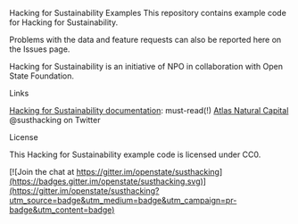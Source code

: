 Hacking for Sustainability Examples
This repository contains example code for Hacking for Sustainability.

Problems with the data and feature requests can also be reported here on the Issues page.

Hacking for Sustainability is an initiative of NPO in collaboration with Open State Foundation.

Links

[Hacking for Sustainability documentation](http://www.hackingforsustainability.nl/): must-read(!)
[Atlas Natural Capital](http://www.atlasnatuurlijkkapitaal.nl/en/home)
@susthacking on Twitter

License

This Hacking for Sustainability example code is licensed under CC0.


[![Join the chat at https://gitter.im/openstate/susthacking](https://badges.gitter.im/openstate/susthacking.svg)](https://gitter.im/openstate/susthacking?utm_source=badge&utm_medium=badge&utm_campaign=pr-badge&utm_content=badge)